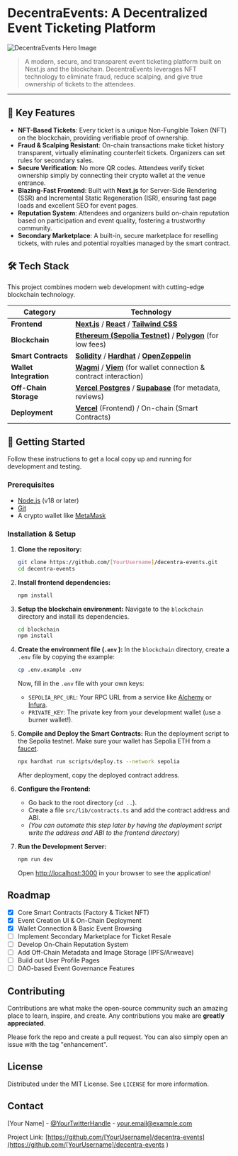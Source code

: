 # DecentraEvents: A Decentralized Event Ticketing Platform

![DecentraEvents Hero Image](https://i.imgur.com/your-image-url.png ) 
<!-- Create a cool hero image for your project and upload it to a site like imgur.com -->

> A modern, secure, and transparent event ticketing platform built on Next.js and the blockchain. DecentraEvents leverages NFT technology to eliminate fraud, reduce scalping, and give true ownership of tickets to the attendees.

---

## 🌟 Key Features

-   **NFT-Based Tickets**: Every ticket is a unique Non-Fungible Token (NFT) on the blockchain, providing verifiable proof of ownership.
-   **Fraud & Scalping Resistant**: On-chain transactions make ticket history transparent, virtually eliminating counterfeit tickets. Organizers can set rules for secondary sales.
-   **Secure Verification**: No more QR codes. Attendees verify ticket ownership simply by connecting their crypto wallet at the venue entrance.
-   **Blazing-Fast Frontend**: Built with **Next.js** for Server-Side Rendering (SSR) and Incremental Static Regeneration (ISR), ensuring fast page loads and excellent SEO for event pages.
-   **Reputation System**: Attendees and organizers build on-chain reputation based on participation and event quality, fostering a trustworthy community.
-   **Secondary Marketplace**: A built-in, secure marketplace for reselling tickets, with rules and potential royalties managed by the smart contract.

## 🛠️ Tech Stack

This project combines modern web development with cutting-edge blockchain technology.

| Category              | Technology                                                                                              |
| --------------------- | ------------------------------------------------------------------------------------------------------- |
| **Frontend**          | [**Next.js**](https://nextjs.org/ ) / [**React**](https://reactjs.org/ ) / [**Tailwind CSS**](https://tailwindcss.com/ ) |
| **Blockchain**        | [**Ethereum (Sepolia Testnet)**](https://ethereum.org/ ) / [**Polygon**](https://polygon.technology/ ) (for low fees) |
| **Smart Contracts**    | [**Solidity**](https://soliditylang.org/ ) / [**Hardhat**](https://hardhat.org/ ) / [**OpenZeppelin**](https://www.openzeppelin.com/contracts ) |
| **Wallet Integration**  | [**Wagmi**](https://wagmi.sh/ ) / [**Viem**](https://viem.sh/ ) (for wallet connection & contract interaction) |
| **Off-Chain Storage** | [**Vercel Postgres**](https://vercel.com/storage/postgres ) / [**Supabase**](https://supabase.io/ ) (for metadata, reviews) |
| **Deployment**        | [**Vercel**](https://vercel.com/ ) (Frontend) / On-chain (Smart Contracts)                                |

## 🚀 Getting Started

Follow these instructions to get a local copy up and running for development and testing.

### Prerequisites

-   [Node.js](https://nodejs.org/en/ ) (v18 or later)
-   [Git](https://git-scm.com/ )
-   A crypto wallet like [MetaMask](https://metamask.io/ )

### Installation & Setup

1.  **Clone the repository:**
    ```bash
    git clone https://github.com/[YourUsername]/decentra-events.git
    cd decentra-events
    ```

2.  **Install frontend dependencies:**
    ```bash
    npm install
    ```

3.  **Setup the blockchain environment:**
    Navigate to the `blockchain` directory and install its dependencies.
    ```bash
    cd blockchain
    npm install
    ```

4.  **Create the environment file (`.env` ):**
    In the `blockchain` directory, create a `.env` file by copying the example:
    ```bash
    cp .env.example .env
    ```
    Now, fill in the `.env` file with your own keys:
    -   `SEPOLIA_RPC_URL`: Your RPC URL from a service like [Alchemy](https://www.alchemy.com/ ) or [Infura](https://www.infura.io/ ).
    -   `PRIVATE_KEY`: The private key from your development wallet (use a burner wallet!).

5.  **Compile and Deploy the Smart Contracts:**
    Run the deployment script to the Sepolia testnet. Make sure your wallet has Sepolia ETH from a [faucet](https://sepoliafaucet.com/ ).
    ```bash
    npx hardhat run scripts/deploy.ts --network sepolia
    ```
    After deployment, copy the deployed contract address.

6.  **Configure the Frontend:**
    -   Go back to the root directory (`cd ..`).
    -   Create a file `src/lib/contracts.ts` and add the contract address and ABI.
    -   *(You can automate this step later by having the deployment script write the address and ABI to the frontend directory)*

7.  **Run the Development Server:**
    ```bash
    npm run dev
    ```
    Open [http://localhost:3000](http://localhost:3000 ) in your browser to see the application!

## Roadmap

-   [x] Core Smart Contracts (Factory & Ticket NFT)
-   [x] Event Creation UI & On-Chain Deployment
-   [x] Wallet Connection & Basic Event Browsing
-   [ ] Implement Secondary Marketplace for Ticket Resale
-   [ ] Develop On-Chain Reputation System
-   [ ] Add Off-Chain Metadata and Image Storage (IPFS/Arweave)
-   [ ] Build out User Profile Pages
-   [ ] DAO-based Event Governance Features

## Contributing

Contributions are what make the open-source community such an amazing place to learn, inspire, and create. Any contributions you make are **greatly appreciated**.

Please fork the repo and create a pull request. You can also simply open an issue with the tag "enhancement".

## License

Distributed under the MIT License. See `LICENSE` for more information.

## Contact

[Your Name] - [@YourTwitterHandle](https://twitter.com/YourTwitterHandle ) - [your.email@example.com](mailto:your.email@example.com)

Project Link: [https://github.com/[YourUsername]/decentra-events](https://github.com/[YourUsername]/decentra-events )
